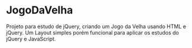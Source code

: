# JogoDaVelha
Projeto para estudo de jQuery, criando um Jogo da Velha usando HTML e jQuery. Um Layout simples porém funcional para aplicar os estudos do jQuery e JavaScript.
